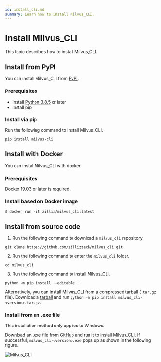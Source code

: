 ```yaml
---
id: install_cli.md
summary: Learn how to install Milvus_CLI.
---
```


# Install Milvus_CLI

This topic describes how to install Milvus_CLI.


## Install from PyPI

You can install Milvus_CLI from [PyPI](https://pypi.org/project/milvus-cli/).

### Prerequisites

- Install [Python 3.8.5](https://www.python.org/downloads/release/python-385/) or later
- Install [pip](https://pip.pypa.io/en/stable/installation/)

### Install via pip

Run the following command to install Milvus_CLI.

```shell
pip install milvus-cli
```

## Install with Docker

You can instal Milvus_CLI with docker.

### Prerequisites

Docker 19.03 or later is required.

### Install based on Docker image

```shell
$ docker run -it zilliz/milvus_cli:latest
```


## Install from source code

1. Run the following command to download a `milvus_cli` repository.

```shell
git clone https://github.com/zilliztech/milvus_cli.git
```

2. Run the following command to enter the `milvus_cli` folder.

```shell
cd milvus_cli
```

3. Run the following command to install Milvus_CLI.

```shell
python -m pip install --editable .
```

Alternatively, you can install Milvus_CLI from a compressed tarball (`.tar.gz` file). Download a [tarball](https://github.com/zilliztech/milvus_cli/releases) and run `python -m pip install milvus_cli-<version>.tar.gz`.

### Install from an .exe file

<div class="alert note"> This installation method only applies to Windows. </div>

Download an .exe file from [GitHub](https://github.com/zilliztech/milvus_cli/releases) and run it to install Milvus_CLI.
If successful, `milvus_cli-<version>.exe` pops up as shown in the following figure.

![Milvus_CLI](../../../../assets/milvus_cli_exe.png "Successful installation of Milvus_CLI.")
